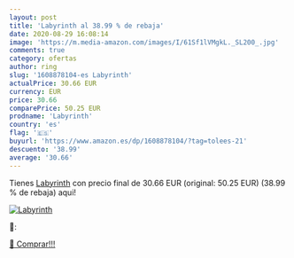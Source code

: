 ```yaml
---
layout: post
title: 'Labyrinth al 38.99 % de rebaja'
date: 2020-08-29 16:08:14
image: 'https://m.media-amazon.com/images/I/61Sf1lVMgkL._SL200_.jpg'
comments: true
category: ofertas
author: ring
slug: '1608878104-es Labyrinth'
actualPrice: 30.66 EUR
currency: EUR
price: 30.66
comparePrice: 50.25 EUR
prodname: 'Labyrinth'
country: 'es'
flag: '🇪🇸'
buyurl: 'https://www.amazon.es/dp/1608878104/?tag=tolees-21'
descuento: '38.99'
average: '30.66'
---
```


Tienes [Labyrinth](https://www.amazon.es/dp/1608878104/?tag=tolees-21) con precio final de  30.66 EUR (original: 50.25 EUR) (38.99 %  de rebaja) aqui!

[![Labyrinth](https://m.media-amazon.com/images/I/61Sf1lVMgkL._SL200_.jpg)](https://www.amazon.es/dp/1608878104/?tag=tolees-21)

🔎:


[🛒 Comprar!!!](https://www.amazon.es/dp/1608878104/?tag=tolees-21)
